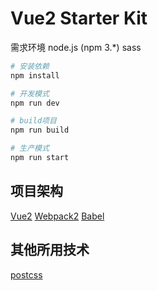 # Vue2 Starter Kit

需求环境
node.js (npm 3.*)
sass

``` bash
# 安装依赖
npm install

# 开发模式
npm run dev

# build项目
npm run build

# 生产模式
npm run start
```

## 项目架构
[Vue2](http://vuejs.org/guide/)
[Webpack2](http://webpack.github.io/)
[Babel](https://babeljs.io/)

## 其他所用技术
[postcss](http://postcss.org/)
